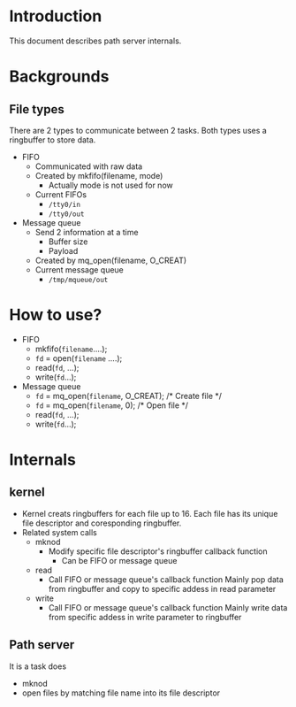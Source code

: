 # Introduction
This document describes path server internals.

# Backgrounds
## File types
There are 2 types to communicate between 2 tasks.
Both types uses a ringbuffer to store data.

* FIFO
    * Communicated with raw data
    * Created by mkfifo(filename, mode)
        * Actually mode is not used for now
    * Current FIFOs
        * `/tty0/in`
        * `/tty0/out`
* Message queue
    * Send 2 information at a time
        * Buffer size
        * Payload
    * Created by mq_open(filename, O_CREAT)
    * Current message queue
        * `/tmp/mqueue/out`

# How to use?
* FIFO
    * mkfifo(`filename`....);
    * `fd` = open(`filename` ....);
    * read(`fd`, ...);
    * write(`fd`...);
* Message queue
    * `fd` = mq_open(`filename`, O_CREAT); /* Create file */
    * `fd` = mq_open(`filename`, 0);       /* Open file */
    * read(`fd`, ...);
    * write(`fd`...);

# Internals
## kernel
* Kernel creats ringbuffers for each file up to 16. Each file has its unique file descriptor and coresponding ringbuffer.
* Related system calls
    * mknod
        * Modify specific file descriptor's ringbuffer callback function
            * Can be FIFO or message queue
    * read
        * Call FIFO or message queue's callback function  Mainly pop data from ringbuffer and copy to specific addess in read parameter
    * write
        * Call FIFO or message queue's callback function  Mainly write data from specific addess in write parameter to ringbuffer

## Path server
It is a task does
* mknod
* open files by matching file name into its file descriptor
